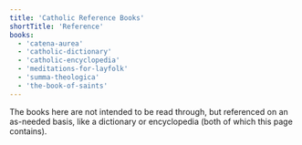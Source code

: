 ```yaml
---
title: 'Catholic Reference Books'
shortTitle: 'Reference'
books:
  - 'catena-aurea'
  - 'catholic-dictionary'
  - 'catholic-encyclopedia'
  - 'meditations-for-layfolk'
  - 'summa-theologica'
  - 'the-book-of-saints'
---
```


The books here are not intended to be read through, but referenced on an as-needed basis, like a dictionary or encyclopedia (both of which this page contains).
